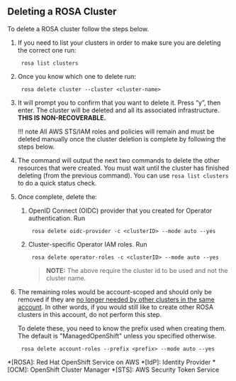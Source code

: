 ## Deleting a ROSA Cluster

To delete a ROSA cluster follow the steps below.

1. If you need to list your clusters in order to make sure you are deleting the correct one run:

		rosa list clusters

1. Once you know which one to delete run:

		rosa delete cluster --cluster <cluster-name>

1. It will prompt you to confirm that you want to delete it. Press “y”, then enter. The cluster will be deleted and all its associated infrastructure. **THIS IS NON-RECOVERABLE.**

	!!! note
			All AWS STS/IAM roles and policies will remain and must be deleted manually once the cluster deletion is complete by following the steps below.

1. The command will output the next two commands to delete the other resources that were created.  You must wait until the cluster has finished deleting (from the previous command). You can use `rosa list clusters` to do a quick status check.

1. Once complete, delete the:

	1. OpenID Connect (OIDC) provider that you created for Operator authentication. Run

			rosa delete oidc-provider -c <clusterID> --mode auto --yes

	1. Cluster-specific Operator IAM roles.  Run

			rosa delete operator-roles -c <clusterID> --mode auto --yes

		> **NOTE:** The above require the cluster id to be used and not the cluster name.

1. The remaining roles would be account-scoped and should only be removed if they are <u>no longer needed by other clusters in the same account</u>. In other words, if you would still like to create other ROSA clusters in this account, do not perform this step.

	To delete these, you need to know the prefix used when creating them.  The default is "ManagedOpenShift" unless you specified otherwise.

		rosa delete account-roles --prefix <prefix> --mode auto --yes


*[ROSA]: Red Hat OpenShift Service on AWS
*[IdP]: Identity Provider
*[OCM]: OpenShift Cluster Manager
*[STS]: AWS Security Token Service
